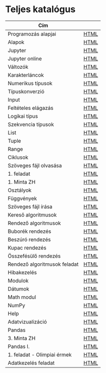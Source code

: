 # Teljes katalógus

|Cím||
|--|--|
| Programozás alapjai|[HTML](/python_psz/introduction/index.html)|
| Alapok|[HTML](../python_basic/general/index.html)|
| Jupyter|[HTML](../python_basic/jupyter/index.html)|
| Jupyter online|[HTML](../python_basic/jupyter_online/index.html)|
| Változók|[HTML](../python_basic/variables/index.html)|
| Karakterláncok|[HTML](../python_basic/variables_text/index.html)|
| Numerikus típusok|[HTML](../python_basic/variables_numeric/index.html)|
| Típuskonverzió|[HTML](../python_basic/type_conversion/index.html)|
| Input|[HTML](../python_basic/input/index.html)|
| Feltételes elágazás|[HTML](../python_basic/if_statement/index.html)|
| Logikai típus|[HTML](../python_basic/variables_bool/index.html)|
| Szekvencia típusok|[HTML](../python_basic/sequence_types/index.html)|
| List|[HTML](../python_basic/list/index.html)|
| Tuple|[HTML](../python_basic/tuple/index.html)|
| Range|[HTML](../python_basic/range/index.html)|
| Ciklusok|[HTML](../python_basic/loops/index.html)|
| Szöveges fájl olvasása|[HTML](../python_basic/text_file/index.html)|
| 1. feladat|[HTML](../python_basic/practice/index.html)|
| 1. Minta ZH|[HTML](/python_psz/mintazh1/index.html)|
| Osztályok|[HTML](/python_psz/class/index.html)|
| Függvények|[HTML](../python_advanced/function/index.html)|
| Szöveges fájl írása|[HTML](../python_advanced/text_file_write/index.html)|
| Kereső algoritmusok|[HTML](../python_advanced/search_algorithms/index.html)|
| Rendező algoritmusok|[HTML](../python_advanced/sorting/index.html)|
| Buborék rendezés|[HTML](../python_advanced/bubble_sort/index.html)|
| Beszúró rendezés|[HTML](../python_advanced/insertion_sort/index.html)|
| Kupac rendezés|[HTML](../python_advanced/heap_sort/index.html)|
| Összefésülő rendezés|[HTML](../python_advanced/merge_sort/index.html)|
| Rendező algoritmusok feladat|[HTML](../python_advanced/04/index.html)|
| Hibakezelés|[HTML](../python_advanced/error_handling/index.html)|
| Modulok|[HTML](../python_advanced/modul/index.html)|
| Dátumok|[HTML](../python_advanced/datetime/index.html)|
| Math modul|[HTML](../python_advanced/math/index.html)|
| NumPy|[HTML](../python_advanced/numpy/index.html)|
| Help|[HTML](../python_advanced/help/index.html)|
| Adatvizualizáció|[HTML](../python_advanced/matplotlib/index.html)|
| Pandas|[HTML](/python_psz/pandas/index.html)|
| 3. Minta ZH|[HTML](/python_psz/mintazh3/index.html)|
| Pandas I.|[HTML](../python_advanced/pandas_1/index.html)|
| 1. feladat - Olimpiai érmek|[HTML](../python_advanced/01/index.html)|
| Adatkezelés feladat|[HTML](../python_advanced/03/index.html)|

